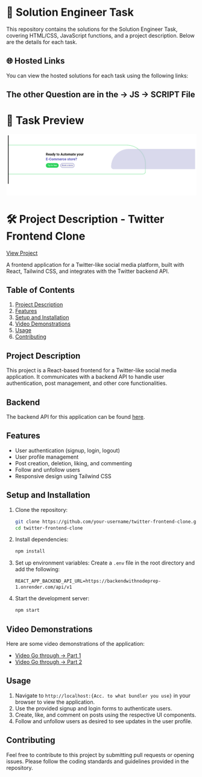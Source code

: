 # 🚀 Solution Engineer Task

This repository contains the solutions for the Solution Engineer Task, covering HTML/CSS, JavaScript functions, and a project description. Below are the details for each task.

## 🌐 Hosted Links
You can view the hosted solutions for each task using the following links:

## The other Question are in the -> JS -> SCRIPT File 

# 👀 Task Preview

![Design Screen](./Assets/preview.png)

# 🛠️ Project Description - Twitter Frontend Clone

[View Project](https://twitter-clone-frontend-murex.vercel.app/)

A frontend application for a Twitter-like social media platform, built with React, Tailwind CSS, and integrates with the Twitter backend API.

## Table of Contents

1. [Project Description](#project-description)
2. [Features](#features)
3. [Setup and Installation](#setup-and-installation)
4. [Video Demonstrations](#video-demonstrations)
5. [Usage](#usage)
6. [Contributing](#contributing)

## Project Description

This project is a React-based frontend for a Twitter-like social media application. It communicates with a backend API to handle user authentication, post management, and other core functionalities.

## Backend

The backend API for this application can be found [here](https://github.com/SwarajAnand/BackendWithNodePrep/tree/main/Twitter).

## Features

- User authentication (signup, login, logout)
- User profile management
- Post creation, deletion, liking, and commenting
- Follow and unfollow users
- Responsive design using Tailwind CSS

## Setup and Installation

1. Clone the repository:
    ```bash
    git clone https://github.com/your-username/twitter-frontend-clone.git
    cd twitter-frontend-clone
    ```

2. Install dependencies:
    ```bash
    npm install
    ```

3. Set up environment variables:
    Create a `.env` file in the root directory and add the following:
    ```
    REACT_APP_BACKEND_API_URL=https://backendwithnodeprep-1.onrender.com/api/v1
    ```

4. Start the development server:
    ```bash
    npm start
    ```

## Video Demonstrations

Here are some video demonstrations of the application:

- [Video Go through -> Part 1](https://www.loom.com/share/c61b9c8b78364e0290c736bf288b79da?sid=321607ff-8cab-44ae-bc07-f30bd793a473)
- [Video Go through -> Part 2](https://www.loom.com/share/f68bf845366f4749a5087575ca16e6cd?sid=812caf2c-0589-4973-a4d5-d026c44aa269)

## Usage

1. Navigate to `http://localhost:{Acc. to what bundler you use}` in your browser to view the application.
2. Use the provided signup and login forms to authenticate users.
3. Create, like, and comment on posts using the respective UI components.
4. Follow and unfollow users as desired to see updates in the user profile.

## Contributing

Feel free to contribute to this project by submitting pull requests or opening issues. Please follow the coding standards and guidelines provided in the repository.




